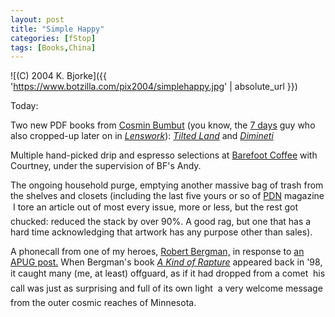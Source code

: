 ```yaml
---
layout: post
title: "Simple Happy"
categories: [fStop]
tags: [Books,China]
---
```



![(C) 2004 K. Bjorke]({{ 'https://www.botzilla.com/pix2004/simplehappy.jpg' | absolute_url }})


Today:

Two new PDF books from <a href="http://www.bumbutz.com" target="cosmin">Cosmin Bumbut</a> (you know, the <a href="/blog/archives/000063.html" target="cosmin">7 days</a> guy who also cropped-up later on in <a href="http://www.lenswork.com/lwqindex2003.htm##50" target="cosmin"><cite>Lenswork</cite></a>): <a href="http://editura.liternet.ro/carte.php?carte=104" target="cosmin"><cite>Tilted Land</cite></a> and <a href="http://editura.liternet.ro/carte.php?carte=98" target="cosmin"><cite>Dimineti</cite></a>

Multiple hand-picked drip and espresso selections at <a href="http://www.barefootcoffeeroasters.com/" target="feet">Barefoot Coffee</a> with Courtney, under the supervision of BF's Andy.

The ongoing household purge, emptying another massive bag of trash from the shelves and closets (including the last five yours or so of <a href="http://www.pdnonline.com/photodistrictnews/index.jsp" target="_blank">PDN</a> magazine &#151; I tore an article out of most every issue, more or less, but the rest got chucked: reduced the stack by over 90%. A good rag, but one that has a hard time acknowledging that artwork has any purpose other than sales).

A phonecall from one of my heroes, <a href="http://www.brooklynrail.org/spotlight/may04/bergman.html" target="bergman">Robert Bergman,</a> in response to <a href="http://www.apug.org/forums/showthread.php?t=3834&page=7&pp=7&highlight=robert+bergman" target="bergman">an APUG post.</a> When Bergman's book <a href="http://www.randomhouse.com/catalog/display.pperl?isbn=0-679-44257-X"><cite>A Kind of Rapture</cite></a> appeared back in '98, it caught many (me, at least) offguard, as if it had dropped from a comet &#151; his call was just as surprising and full of its own light &#151; a very welcome message from the outer cosmic reaches of Minnesota.

